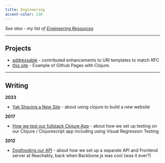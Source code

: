 ```yaml
---
title: Engineering
accent-color: 210
---
```


_See also - my list of [Engineering Resources](/engineering/resources/)_


----

## Projects

* [addressable](https://github.com/sporkmonger/addressable) - contributed enhancements to URI templates to match RFC
* [this site](https://github.com/therabidbanana/therabidbanana.github.com) - Example of Github Pages with Clojure.

----

## Writing

**2023**

* [Yak Shaving a New Site](/blog/2023/yak-shaving-a-new-site/) - about using clojure to build a new website

**2017**

* [How we test our fullstack Clojure App](/blog/2017/how-we-test-full-stack-clojure/) - about how we set up testing on our Clojure / Clojurescript app including using Visual Regression Testing


**2012**

* [Dogfooding our API](/blog/2012/dogfooding-our-api/) - about how we set up a separate API and Frontend server at Reachably, back when Backbone.js was cool (was it ever?)
